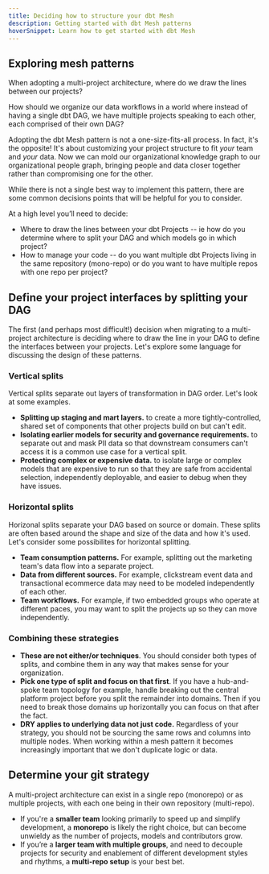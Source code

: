 ```yaml
---
title: Deciding how to structure your dbt Mesh
description: Getting started with dbt Mesh patterns
hoverSnippet: Learn how to get started with dbt Mesh
---
```

## Exploring mesh patterns

When adopting a multi-project architecture, where do we draw the lines between our projects?

How should we organize our data workflows in a world where instead of having a single dbt DAG, we have multiple projects speaking to each other, each comprised of their own DAG?

Adopting the dbt Mesh pattern is not a one-size-fits-all process. In fact, it's the opposite! It's about customizing your project structure to fit _your_ team and _your_ data. Now we can mold our organizational knowledge graph to our organizational people graph, bringing people and data closer together rather than compromising one for the other.

While there is not a single best way to implement this pattern, there are some common decisions points that will be helpful for you to consider.

At a high level you’ll need to decide:

- Where to draw the lines between your dbt Projects -- ie how do you determine where to split your DAG and which models go in which project?
- How to manage your code -- do you want multiple dbt Projects living in the same repository (mono-repo) or do you want to have multiple repos with one repo per project?

## Define your project interfaces by splitting your DAG

The first (and perhaps most difficult!) decision when migrating to a multi-project architecture is deciding where to draw the line in your DAG to define the interfaces between your projects. Let's explore some language for discussing the design of these patterns.

### Vertical splits

Vertical splits separate out layers of transformation in DAG order. Let's look at some examples.

- **Splitting up staging and mart layers.** to create a more tightly-controlled, shared set of components that other projects build on but can't edit.
- **Isolating earlier models for security and governance requirements.** to separate out and mask PII data so that downstream consumers can't access it is a common use case for a vertical split.
- **Protecting complex or expensive data.** to isolate large or complex models that are expensive to run so that they are safe from accidental selection, independently deployable, and easier to debug when they have issues.

### Horizontal splits

Horizonal splits separate your DAG based on source or domain. These splits are often based around the shape and size of the data and how it's used. Let's consider some possibilites for horizontal splitting.

- **Team consumption patterns.** For example, splitting out the marketing team's data flow into a separate project.
- **Data from different sources.** For example, clickstream event data and transactional ecommerce data may need to be modeled independently of each other.
- **Team workflows.** For example, if two embedded groups who operate at different paces, you may want to split the projects up so they can move independently.

### Combining these strategies

- **These are not either/or techniques**. You should consider both types of splits, and combine them in any way that makes sense for your organization.
- **Pick one type of split and focus on that first**. If you have a hub-and-spoke team topology for example, handle breaking out the central platform project before you split the remainder into domains. Then if you need to break those domains up horizontally you can focus on that after the fact.
- **DRY applies to underlying data not just code.** Regardless of your strategy, you should not be sourcing the same rows and columns into multiple nodes. When working within a mesh pattern it becomes increasingly important that we don't duplicate logic or data.

## Determine your git strategy

A multi-project architecture can exist in a single repo (monorepo) or as multiple projects, with each one being in their own repository (multi-repo).

- If you're a **smaller team** looking primarily to speed up and simplify development, a **monorepo** is likely the right choice, but can become unwieldy as the number of projects, models and contributors grow.
- If you’re a **larger team with multiple groups**, and need to decouple projects for security and enablement of different development styles and rhythms, a **multi-repo setup** is your best bet.
